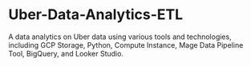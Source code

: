 # Uber-Data-Analytics-ETL
A data analytics on Uber data using various tools and technologies, including GCP Storage, Python, Compute Instance, Mage Data Pipeline Tool, BigQuery, and Looker Studio.
